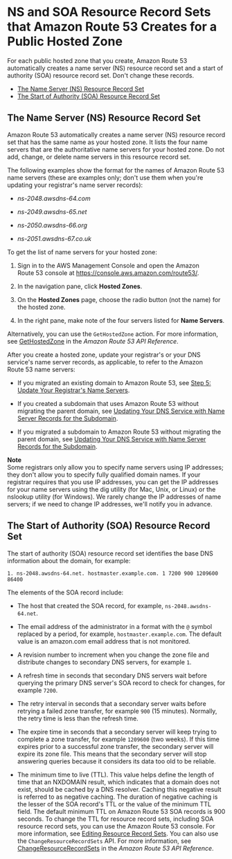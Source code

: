 # NS and SOA Resource Record Sets that Amazon Route 53 Creates for a Public Hosted Zone<a name="SOA-NSrecords"></a>

For each public hosted zone that you create, Amazon Route 53 automatically creates a name server \(NS\) resource record set and a start of authority \(SOA\) resource record set\. Don't change these records\. 


+ [The Name Server \(NS\) Resource Record Set](#NSrecords)
+ [The Start of Authority \(SOA\) Resource Record Set](#SOArecords)

## The Name Server \(NS\) Resource Record Set<a name="NSrecords"></a>

Amazon Route 53 automatically creates a name server \(NS\) resource record set that has the same name as your hosted zone\. It lists the four name servers that are the authoritative name servers for your hosted zone\. Do not add, change, or delete name servers in this resource record set\.

The following examples show the format for the names of Amazon Route 53 name servers \(these are examples only; don't use them when you're updating your registrar's name server records\):

+ *ns\-2048\.awsdns\-64\.com*

+ *ns\-2049\.awsdns\-65\.net*

+ *ns\-2050\.awsdns\-66\.org*

+ *ns\-2051\.awsdns\-67\.co\.uk*

To get the list of name servers for your hosted zone:

1. Sign in to the AWS Management Console and open the Amazon Route 53 console at [https://console\.aws\.amazon\.com/route53/](https://console.aws.amazon.com/route53/)\.

1. In the navigation pane, click **Hosted Zones**\.

1. On the **Hosted Zones** page, choose the radio button \(not the name\) for the hosted zone\.

1. In the right pane, make note of the four servers listed for **Name Servers**\.

Alternatively, you can use the `GetHostedZone` action\. For more information, see [GetHostedZone](http://docs.aws.amazon.com/Route53/latest/APIReference/API_GetHostedZone.html) in the *Amazon Route 53 API Reference*\.

After you create a hosted zone, update your registrar's or your DNS service's name server records, as applicable, to refer to the Amazon Route 53 name servers:

+ If you migrated an existing domain to Amazon Route 53, see [Step 5: Update Your Registrar's Name Servers](MigratingDNS.md#Step_UpdateRegistrar)\.

+ If you created a subdomain that uses Amazon Route 53 without migrating the parent domain, see [Updating Your DNS Service with Name Server Records for the Subdomain](CreatingNewSubdomain.md#UpdateDNSParentDomain)\.

+ If you migrated a subdomain to Amazon Route 53 without migrating the parent domain, see [Updating Your DNS Service with Name Server Records for the Subdomain](MigratingSubdomain.md#UpdateOldDNS)\.

**Note**  
Some registrars only allow you to specify name servers using IP addresses; they don't allow you to specify fully qualified domain names\. If your registrar requires that you use IP addresses, you can get the IP addresses for your name servers using the dig utility \(for Mac, Unix, or Linux\) or the nslookup utility \(for Windows\)\. We rarely change the IP addresses of name servers; if we need to change IP addresses, we'll notify you in advance\.

## The Start of Authority \(SOA\) Resource Record Set<a name="SOArecords"></a>

The start of authority \(SOA\) resource record set identifies the base DNS information about the domain, for example:

```
1. ns-2048.awsdns-64.net. hostmaster.example.com. 1 7200 900 1209600 86400
```

The elements of the SOA record include:

+ The host that created the SOA record, for example, `ns-2048.awsdns-64.net`\.

+ The email address of the administrator in a format with the `@` symbol replaced by a period, for example, `hostmaster.example.com`\. The default value is an amazon\.com email address that is not monitored\.

+ A revision number to increment when you change the zone file and distribute changes to secondary DNS servers, for example `1`\.

+ A refresh time in seconds that secondary DNS servers wait before querying the primary DNS server's SOA record to check for changes, for example `7200`\.

+ The retry interval in seconds that a secondary server waits before retrying a failed zone transfer, for example `900` \(15 minutes\)\. Normally, the retry time is less than the refresh time\.

+ The expire time in seconds that a secondary server will keep trying to complete a zone transfer, for example `1209600` \(two weeks\)\. If this time expires prior to a successful zone transfer, the secondary server will expire its zone file\. This means that the secondary server will stop answering queries because it considers its data too old to be reliable\.

+ The minimum time to live \(TTL\)\. This value helps define the length of time that an NXDOMAIN result, which indicates that a domain does not exist, should be cached by a DNS resolver\. Caching this negative result is referred to as negative caching\. The duration of negative caching is the lesser of the SOA record's TTL or the value of the minimum TTL field\. The default minimum TTL on Amazon Route 53 SOA records is 900 seconds\. To change the TTL for resource record sets, including SOA resource record sets, you can use the Amazon Route 53 console\. For more information, see [Editing Resource Record Sets](resource-record-sets-editing.md)\. You can also use the `ChangeResourceRecordSets` API\. For more information, see [ChangeResourceRecordSets](http://docs.aws.amazon.com/Route53/latest/APIReference/API_ChangeResourceRecordSets.html) in the *Amazon Route 53 API Reference*\.